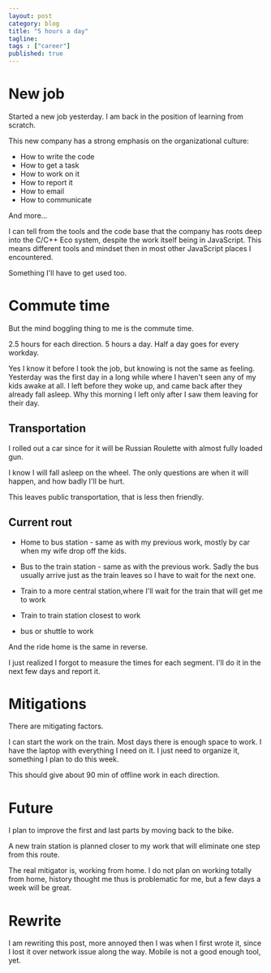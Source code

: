 ```yaml
---
layout: post 
category: blog
title: "5 hours a day"
tagline: 
tags : ["career"] 
published: true
---
```

# New job

Started a new job yesterday. I am back in the position of learning from scratch. 

This new company has a strong emphasis on the organizational culture: 

* How to write the code
* How to get a task
* How to work on it
* How to report it
* How to email
* How to communicate

And more... 

I can tell from the tools and the code base that the company has roots deep into the C/C++ Eco system, despite the work itself being in JavaScript. This means different tools and mindset then in most other JavaScript places I encountered. 

Something I'll have to get used too. 

# Commute time

But the mind boggling thing to me is the commute time. 

2.5 hours for each direction. 5 hours a day. Half a day goes for every workday. 

Yes I know it before I took the job, but knowing is not the same as feeling. 
Yesterday was the first day in a long while where I haven't seen any of my kids awake at all. I left before they woke up, and came back after they already fall asleep. 
Why this morning I left only after I saw them leaving for their day. 

## Transportation 

I rolled out a car since for it will be Russian Roulette with almost fully loaded gun. 

I know I will fall asleep on the wheel. The only questions are when it will happen, and how badly I'll be hurt. 

This leaves public transportation, that is less then friendly. 

## Current rout

* Home to bus station - same as with my previous work, mostly by car when my wife drop off the kids. 

* Bus to the train station - same as with the previous work. Sadly the bus usually arrive just as the train leaves so I have to wait for the next one. 

* Train to a more central station,where I'll wait for the train that will get me to work 

* Train to train station closest to work

* bus or shuttle to work

And the ride home is the same in reverse. 

I just realized I forgot to measure the times for each segment. I'll do it in the next few days and report it.

# Mitigations

There are mitigating factors. 

I can start the work on the train. Most days there is enough space to work. I have the laptop with everything I need on it. I just need to organize it, something I plan to do this week. 

This should give about 90 min of offline work in each direction. 

# Future 

I plan to improve the first and last parts by moving back to the bike. 

A new train station is planned closer to my work that will eliminate one step from this route.

The real mitigator is, working from home. 
I do not plan on working totally from home, history thought me thus is problematic for me, but a few days a week will be great.  

# Rewrite

I am rewriting this post, more annoyed then I was when I first wrote it, since I lost it over network issue along the way. 
Mobile is not a good enough tool, yet. 